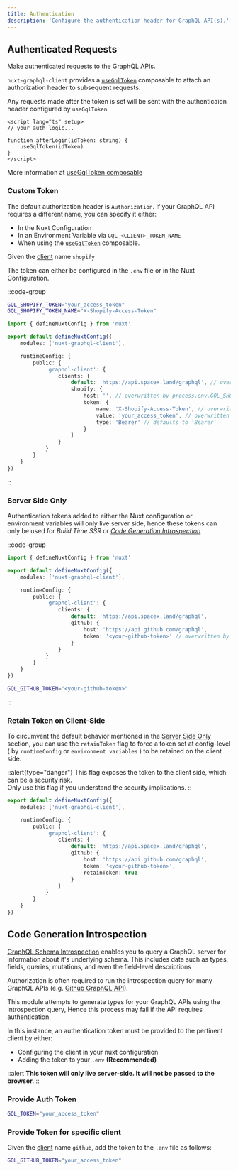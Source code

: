 ```yaml
---
title: Authentication
description: 'Configure the authentication header for GraphQL API(s).'
---
```


## Authenticated Requests

Make authenticated requests to the GraphQL APIs.

`nuxt-graphql-client` provides a [`useGqlToken`](/getting-started/composables#usegqltoken) composable to attach an authorization header to subsequent requests.

Any requests made after the token is set will be sent with the authenticaion header configured by `useGqlToken`.

```vue [login.vue]
<script lang="ts" setup>
// your auth logic...

function afterLogin(idToken: string) {
    useGqlToken(idToken)
}
</script>
```

More information at [useGqlToken composable](/getting-started/composables#usegqltoken)

### Custom Token

The default authorization header is `Authorization`. If your GraphQL API requires a different name, you can specify it either:
- In the Nuxt Configuration
- In an Environment Variable via `GQL_<CLIENT>_TOKEN_NAME`
- When using the [`useGqlToken`](/getting-started/composables#usegqltoken) composable.

Given the [client](multiple-clients) name `shopify`

The token can either be configured in the `.env` file or in the Nuxt Configuration.

::code-group
```sh [.env]
GQL_SHOPIFY_TOKEN="your_access_token"
GQL_SHOPIFY_TOKEN_NAME="X-Shopify-Access-Token"
```
```ts [nuxt.config.ts]
import { defineNuxtConfig } from 'nuxt'

export default defineNuxtConfig({
    modules: ['nuxt-graphql-client'],

    runtimeConfig: {
        public: {
            'graphql-client': {
                clients: {
                    default: 'https://api.spacex.land/graphql', // overwritten by process.env.GQL_HOST 
                    shopify: {
                        host: '', // overwritten by process.env.GQL_SHOPIFY_HOST 
                        token: {
                            name: 'X-Shopify-Access-Token', // overwritten by process.env.GQL_SHOPIFY_TOKEN_NAME
                            value: 'your_access_token', // overwritten by process.env.GQL_SHOPIFY_TOKEN
                            type: 'Bearer' // defaults to 'Bearer'
                        }
                    }
                }
            }
        }
    }
})
```
::

### Server Side Only

Authentication tokens added to either the Nuxt configuration or environment variables will only live server side, hence these tokens can only be used for *Build Time SSR* or [*Code Generation Introspection*](#code-generation-introspection)

::code-group
```ts [nuxt.config.ts]
import { defineNuxtConfig } from 'nuxt'

export default defineNuxtConfig({
    modules: ['nuxt-graphql-client'],

    runtimeConfig: {
        public: {
            'graphql-client': {
                clients: {
                    default: 'https://api.spacex.land/graphql',
                    github: {
                        host: 'https://api.github.com/graphql',
                        token: '<your-github-token>' // overwritten by process.env.GQL_GITHUB_TOKEN
                    }
                }
            }
        }
    }
})
```
```bash [.env]
GQL_GITHUB_TOKEN="<your-github-token>"
```
::

### Retain Token on Client-Side

To circumvent the default behavior mentioned in the [Server Side Only](/advanced/authentication#server-side-only) section, you can use the `retainToken` flag to force a token set at config-level ( by `runtimeConfig` or `environment variables` ) to be retained on the client side.

::alert{type="danger"}
This flag exposes the token to the client side, which can be a security risk. <br>
Only use this flag if you understand the security implications.
::

```ts [nuxt-config.ts]
export default defineNuxtConfig({
    modules: ['nuxt-graphql-client'],

    runtimeConfig: {
        public: {
            'graphql-client': {
                clients: {
                    default: 'https://api.spacex.land/graphql',
                    github: {
                        host: 'https://api.github.com/graphql',
                        token: '<your-github-token>',
                        retainToken: true
                    }
                }
            }
        }
    }
})
```

## Code Generation Introspection

[GraphQL Schema Introspection](https://graphql.org/learn/introspection) enables you to query a GraphQL server for information about it's underlying schema. This includes data such as types, fields, queries, mutations, and even the field-level descriptions

Authorization is often required to run the introspection query for many GraphQL APIs (e.g. [Github GraphQL API](https://api.github.com/graphql)).

This module attempts to generate types for your GraphQL APIs using the introspection query, Hence this process may fail if the API requires authentication.

In this instance, an authentication token must be provided to the pertinent client by either:
- Configuring the client in your nuxt configuration
- Adding the token to your `.env` **(Recommended)**

::alert
**This token will only live server-side. It will not be passed to the browser.**
::

### Provide Auth Token
```sh [.env]
GQL_TOKEN="your_access_token"
```

### Provide Token for specific client

Given the [client](multiple-clients) name `github`, add the token to the `.env` file as follows:
```sh [.env]
GQL_GITHUB_TOKEN="your_access_token"
```
